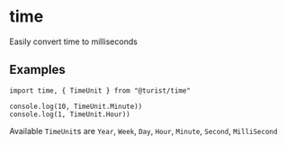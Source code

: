 time
====

Easily convert time to milliseconds

Examples
--------

    import time, { TimeUnit } from "@turist/time"

    console.log(10, TimeUnit.Minute))
    console.log(1, TimeUnit.Hour))

Available `TimeUnit`s are `Year`, `Week`, `Day`, `Hour`, `Minute`, `Second`, `MilliSecond`

